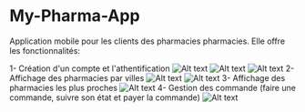 # My-Pharma-App
Application mobile pour les clients des pharmacies pharmacies.
Elle offre les fonctionnalités:

1- Création d'un compte et l'athentification
![Alt text](screenshots/1.png)
![Alt text](screenshots/2.png)
![Alt text](screenshots/3.png)
2- Affichage des pharmacies par villes
![Alt text](screenshots/4.png)
![Alt text](screenshots/6.png)
3- Affichage des pharmacies les plus proches
![Alt text](screenshots/5.png)
4- Gestion des commande (faire une commande, suivre son état et payer la commande)
![Alt text](screenshots/7.png)
